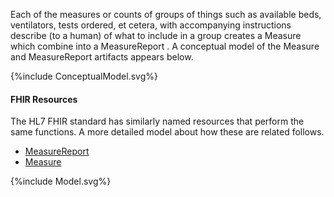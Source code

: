 
Each of the  measures or counts of groups of things such as available beds, ventilators, tests ordered, et cetera, with accompanying instructions describe (to a human) of what to include in a group creates a Measure which combine into a MeasureReport .  A conceptual model of the Measure and MeasureReport artifacts appears below.
<div>
{%include ConceptualModel.svg%}
</div>

#### FHIR Resources
The HL7 FHIR standard has similarly named resources that perform the same functions.
A more detailed model about how these are related follows.
* [MeasureReport](https://hl7.org/fhir/R4/MeasureReport)
* [Measure](https://hl7.org/fhir/R4/Measure)

<div>
{%include Model.svg%}
</div>
